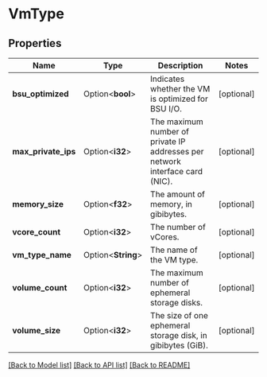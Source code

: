 # VmType

## Properties

Name | Type | Description | Notes
------------ | ------------- | ------------- | -------------
**bsu_optimized** | Option<**bool**> | Indicates whether the VM is optimized for BSU I/O. | [optional]
**max_private_ips** | Option<**i32**> | The maximum number of private IP addresses per network interface card (NIC). | [optional]
**memory_size** | Option<**f32**> | The amount of memory, in gibibytes. | [optional]
**vcore_count** | Option<**i32**> | The number of vCores. | [optional]
**vm_type_name** | Option<**String**> | The name of the VM type. | [optional]
**volume_count** | Option<**i32**> | The maximum number of ephemeral storage disks. | [optional]
**volume_size** | Option<**i32**> | The size of one ephemeral storage disk, in gibibytes (GiB). | [optional]

[[Back to Model list]](../README.md#documentation-for-models) [[Back to API list]](../README.md#documentation-for-api-endpoints) [[Back to README]](../README.md)


